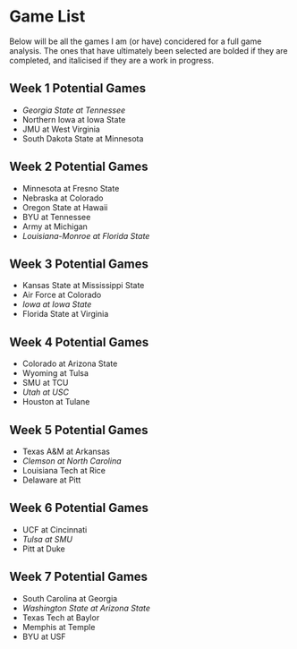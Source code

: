 # Game List

Below will be all the games I am (or have) concidered for a full game analysis. The ones that have ultimately been selected are bolded if they are completed, and italicised if they are a work in progress.

## Week 1 Potential Games

- *Georgia State at Tennessee*
- Northern Iowa at Iowa State
- JMU at West Virginia
- South Dakota State at Minnesota

## Week 2 Potential Games

- Minnesota at Fresno State
- Nebraska at Colorado
- Oregon State at Hawaii
- BYU at Tennessee
- Army at Michigan
- *Louisiana-Monroe at Florida State*

## Week 3 Potential Games

- Kansas State at Mississippi State
- Air Force at Colorado
- *Iowa at Iowa State*
- Florida State at Virginia

## Week 4 Potential Games

- Colorado at Arizona State
- Wyoming at Tulsa
- SMU at TCU
- *Utah at USC*
- Houston at Tulane

## Week 5 Potential Games

- Texas A&M at Arkansas
- *Clemson at North Carolina*
- Louisiana Tech at Rice
- Delaware at Pitt

## Week 6 Potential Games

- UCF at Cincinnati
- *Tulsa at SMU*
- Pitt at Duke

## Week 7 Potential Games

- South Carolina at Georgia
- *Washington State at Arizona State*
- Texas Tech at Baylor
- Memphis at Temple
- BYU at USF
